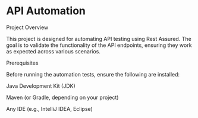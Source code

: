 # API Automation

Project Overview

 This project is designed for automating API testing using Rest Assured. The goal is to validate the functionality of the API endpoints, ensuring they work as expected across various scenarios.

Prerequisites

Before running the automation tests, ensure the following are installed:

Java Development Kit (JDK) 

Maven (or Gradle, depending on your project)

Any IDE (e.g., IntelliJ IDEA, Eclipse)

